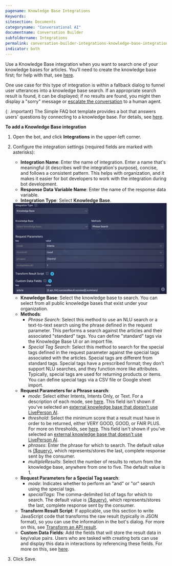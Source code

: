 ```yaml
---
pagename: Knowledge Base Integrations
Keywords:
sitesection: Documents
categoryname: "Conversational AI"
documentname: Conversation Builder
subfoldername: Integrations
permalink: conversation-builder-integrations-knowledge-base-integrations.html
indicator: both
---
```


Use a Knowledge Base integration when you want to search one of your knowledge bases for articles. You’ll need to create the knowledge base first; for help with that, see [here](knowledge-base-overview.html).

One use case for this type of integration is within a fallback dialog to funnel user utterances into a knowledge base search. If an appropriate search result is found, it can be displayed; if no results are found, you might then display a "sorry" message or [escalate the conversation](conversation-builder-integrations-liveperson-agent-escalation-integrations.html) to a human agent.

{: .important}
The Simple FAQ bot template provides a bot that answers users' questions by connecting to a knowledge base. For details, see [here](conversation-builder-templates-simple-faq.html).

**To add a Knowledge Base integration**

1. Open the bot, and click **Integrations** in the upper-left corner.
2. Configure the integration settings (required fields are marked with asterisks):
    - **Integration Name**: Enter the name of integration. Enter a name that's meaningful (it describes well the integration's purpose), concise, and follows a consistent pattern. This helps with organization, and it makes it easier for bot developers to work with the integration during bot development.
    - **Response Data Variable Name**: Enter the name of the response data variable.
    - **Integration Type**: Select **Knowledge Base**.
    
    <img class="fancyimage" style="width:700px" src="img/ConvoBuilder/integrations_kb.png">
    
    - **Knowledge Base**: Select the knowledge base to search. You can select from all public knowledge bases that exist under your organization.
    - **Methods**:
        - *Phrase Search*: Select this method to use an NLU search or a text-to-text search using the phrase defined in the request parameter. This performs a search against the articles and their associated "standard" tags. You can define "standard" tags via the Knowledge Base UI or an import file.
        - *Special Tag Search*: Select this method to search for the special tags defined in the request parameter against the special tags associated with the articles. Special tags are different from standard tags. Special tags have a prescribed format; they don't support NLU searches, and they function more like attributes. Typically, special tags are used for returning products or items. You can define special tags via a CSV file or Google sheet import.
    - **Request Parameters for a Phrase search**:
        - *mode*: Select either Intents, Intents Only, or Text. For a description of each mode, see [here](knowledge-base-common-common-concepts.html#knowledge-base-searches). This field isn't shown if you've selected an [external knowledge base that doesn't use LivePerson AI](knowledge-base-external-knowledge-bases-external-kbs-without-liveperson-ai.html).
        - *threshold*: Select the minimum score that a result must have in order to be returned, either VERY GOOD, GOOD, or FAIR PLUS. For more on thresholds, see [here](knowledge-base-common-common-concepts.html#scoring-and-thresholds). This field isn't shown if you've selected an [external knowledge base that doesn't use LivePerson AI](knowledge-base-external-knowledge-bases-external-kbs-without-liveperson-ai.html).
        - *phrases*:   Enter the phrase for which to search. The default value is [{$query}](conversation-builder-variables-slots.html#storing-user-responses), which represents/stores the last, complete response sent by the consumer.
        - *multipleResults*: Select the number of results to return from the knowledge base, anywhere from one to five. The default value is 1.
    - **Request Parameters for a Special Tag search**:
        - *mode*: Indicates whether to perform an "and" or "or" search using the special tags.
        - *specialTags*: The comma-delimited list of tags for which to search. The default value is [{$query}](conversation-builder-variables-slots.html#storing-user-responses), which represents/stores the last, complete response sent by the consumer.
    - **Transform Result Script**: If applicable, use this section to write JavaScript code that transforms the raw result (typically in JSON format), so you can use the information in the bot's dialog. For more on this, see [Transform an API result](conversation-builder-integrations-integration-basics.html#transform-an-api-result).
    - **Custom Data Fields**: Add the fields that will store the result data in key/value pairs. Users who are tasked with creating bots can use and display this data in interactions by referencing these fields. For more on this, see [here](conversation-builder-integrations-integration-basics.html#process-api-results-with-custom-data-fields).
3. Click Save.